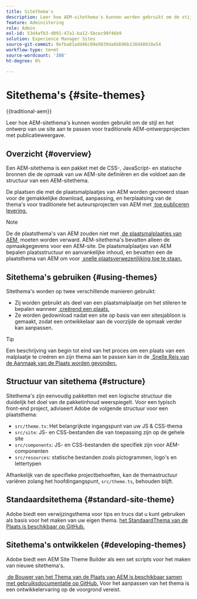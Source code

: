 ```yaml
---
title: Sitethema's
description: Leer hoe AEM-sitethema's kunnen worden gebruikt om de stijl en het ontwerp van uw site aan te passen voor traditionele AEM-ontwerpprojecten met publicatieweergave.
feature: Administering
role: Admin
exl-id: 53d4afb3-d091-47a1-ba12-5bcec99f46b9
solution: Experience Manager Sites
source-git-commit: 9efba01add46c09e9839da6bb96b138d48018e54
workflow-type: tm+mt
source-wordcount: '388'
ht-degree: 0%

---
```



# Sitethema&#39;s {#site-themes}

{{traditional-aem}}

Leer hoe AEM-sitethema&#39;s kunnen worden gebruikt om de stijl en het ontwerp van uw site aan te passen voor traditionele AEM-ontwerpprojecten met publicatieweergave.

## Overzicht {#overview}

Een AEM-sitethema is een pakket met de CSS-, JavaScript- en statische bronnen die de opmaak van uw AEM-site definiëren en die voldoet aan de structuur van een AEM-sitethema.

De plaatsen die met de plaatsmalplaatjes van AEM worden gecreeerd staan voor de gemakkelijke download, aanpassing, en herplaatsing van de thema&#39;s voor traditionele het auteursprojecten van AEM met [&#x200B; toe publiceren levering.](/help/sites-cloud/authoring/author-publish.md)

>[!NOTE]
>
>De de plaatsthema&#39;s van AEM zouden niet met [&#x200B; de plaatsmalplaatjes van AEM &#x200B;](site-templates.md) moeten worden verward. AEM-sitethema&#39;s bevatten alleen de opmaakgegevens voor een AEM-site. De plaatsmalplaatjes van AEM bepalen plaatsstructuur en aanvankelijke inhoud, en bevatten een de plaatsthema van AEM om voor [&#x200B; snelle plaatsverwezenlijking toe te staan.](create-site.md)

## Sitethema&#39;s gebruiken {#using-themes}

Sitethema&#39;s worden op twee verschillende manieren gebruikt:

* Zij worden gebruikt als deel van een plaatsmalplaatje om het stileren te bepalen wanneer [&#x200B; creërend een plaats.](create-site.md)
* Ze worden gedownload nadat een site op basis van een sitesjabloon is gemaakt, zodat een ontwikkelaar aan de voorzijde de opmaak verder kan aanpassen.

>[!TIP]
>
>Een beschrijving van begin tot eind van het proces om een plaats van een malplaatje te creëren en zijn thema aan te passen kan in de [&#x200B; Snelle Reis van de Aanmaak van de Plaats worden gevonden.](/help/journey-sites/quick-site/overview.md)

## Structuur van sitethema {#structure}

Sitethema&#39;s zijn eenvoudig pakketten met een logische structuur die duidelijk het doel van de pakketinhoud weerspiegelt. Voor een typisch front-end project, adviseert Adobe de volgende structuur voor een plaatsthema:

* `src/theme.ts`: Het belangrijkste ingangspunt van uw JS &amp; CSS-thema
* `src/site`: JS- en CSS-bestanden die van toepassing zijn op de gehele site
* `src/components`: JS- en CSS-bestanden die specifiek zijn voor AEM-componenten
* `src/resources`: statische bestanden zoals pictogrammen, logo&#39;s en lettertypen

Afhankelijk van de specifieke projectbehoeften, kan de themastructuur variëren zolang het hoofdingangspunt, `src/theme.ts`, behouden blijft.

## Standaardsitethema {#standard-site-theme}

Adobe biedt een verwijzingsthema voor tips en trucs dat u kunt gebruiken als basis voor het maken van uw eigen thema. [&#x200B; het StandaardThema van de Plaats is beschikbaar op GitHub.](https://github.com/adobe/aem-site-template-standard/tree/main/theme)

## Sitethema&#39;s ontwikkelen {#developing-themes}

Adobe biedt een AEM Site Theme Builder als een set scripts voor het maken van nieuwe sitethema&#39;s.

[&#x200B; de Bouwer van het Thema van de Plaats van AEM is beschikbaar samen met gebruiksdocumentatie op GitHub.](https://github.com/adobe/aem-site-theme-builder) Voor het aanpassen van het thema is een ontwikkelervaring op de voorgrond vereist.
